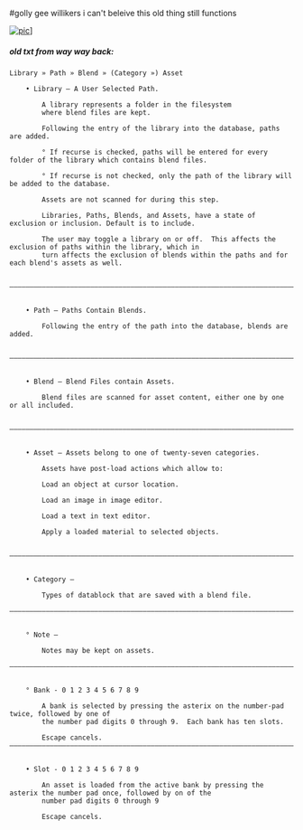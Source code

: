 #golly gee willikers i can't beleive this old thing still functions

[![pic](https://i.vimeocdn.com/video/604702475.jpg)](https://vimeo.com/193113619)]

##### old txt from way way back:

    Library » Path » Blend » (Category ») Asset

        • Library – A User Selected Path.

            A library represents a folder in the filesystem
            where blend files are kept.

            Following the entry of the library into the database, paths are added.

            ° If recurse is checked, paths will be entered for every folder of the library which contains blend files.
            
            ° If recurse is not checked, only the path of the library will be added to the database.

            Assets are not scanned for during this step.
            
            Libraries, Paths, Blends, and Assets, have a state of exclusion or inclusion. Default is to include.

            The user may toggle a library on or off.  This affects the exclusion of paths within the library, which in
            turn affects the exclusion of blends within the paths and for each blend's assets as well.


    ——————————————————————————————————————————————————————————————————————————————————————————————————————————————————


        • Path – Paths Contain Blends.

            Following the entry of the path into the database, blends are added.


    ——————————————————————————————————————————————————————————————————————————————————————————————————————————————————


        • Blend – Blend Files contain Assets. 

            Blend files are scanned for asset content, either one by one or all included.
            

    ——————————————————————————————————————————————————————————————————————————————————————————————————————————————————


        • Asset – Assets belong to one of twenty-seven categories.
            
            Assets have post-load actions which allow to:

            Load an object at cursor location.

            Load an image in image editor.

            Load a text in text editor.

            Apply a loaded material to selected objects.


    ——————————————————————————————————————————————————————————————————————————————————————————————————————————————————


        • Category –

            Types of datablock that are saved with a blend file.

    ——————————————————————————————————————————————————————————————————————————————————————————————————————————————————


        ° Note –

            Notes may be kept on assets.

    ——————————————————————————————————————————————————————————————————————————————————————————————————————————————————


        ° Bank - 0 1 2 3 4 5 6 7 8 9 

            A bank is selected by pressing the asterix on the number-pad twice, followed by one of
            the number pad digits 0 through 9.  Each bank has ten slots.

            Escape cancels.
    ——————————————————————————————————————————————————————————————————————————————————————————————————————————————————


        • Slot - 0 1 2 3 4 5 6 7 8 9
            
            An asset is loaded from the active bank by pressing the asterix the number pad once, followed by on of the
            number pad digits 0 through 9

            Escape cancels.
